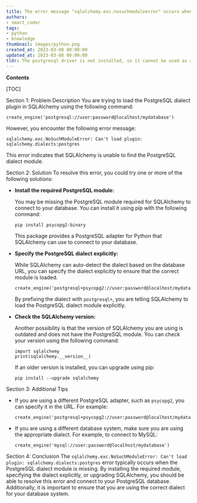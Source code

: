 ```yaml
---
title: The error message "sqlalchemy.exc.nosuchmoduleerror" occurs when the plugin "sqlalchemy.dialectspostgres" cannot be loaded
authors:
- smart_coder
tags:
- python
- knowledge
thumbnail: images/python.png
created_at: 2023-03-08 00:00:00
updated_at: 2023-03-08 00:00:00
tldr: The postgresql driver is not installed, so it cannot be used as a SQLAlchemy dialect.
---
```


**Contents**

[TOC]

Section 1: Problem Description
You are trying to load the PostgreSQL dialect plugin in SQLAlchemy using the following command: 

```
create_engine('postgresql://user:password@localhost/mydatabase')
```

However, you encounter the following error message: 

```
sqlalchemy.exc.NoSuchModuleError: Can't load plugin: sqlalchemy.dialects:postgres
```

This error indicates that SQLAlchemy is unable to find the PostgreSQL dialect module. 

Section 2: Solution 
To resolve this error, you could try one or more of the following solutions:  

- **Install the required PostgreSQL module:**

  You may be missing the PostgreSQL module required for SQLAlchemy to connect to your database. You can install it using pip with the following command: 

  ```
  pip install psycopg2-binary
  ```
  
  This package provides a PostgreSQL adapter for Python that SQLAlchemy can use to connect to your database. 

- **Specify the PostgreSQL dialect explicitly:**

  While SQLAlchemy can auto-detect the dialect based on the database URL, you can specify the dialect explicitly to ensure that the correct module is loaded. 

  ```
  create_engine('postgresql+psycopg2://user:password@localhost/mydatabase')
  ```
  
  By prefixing the dialect with `postgresql+`, you are telling SQLAlchemy to load the PostgreSQL dialect module explicitly. 
    

- **Check the SQLAlchemy version:**

  Another possibility is that the version of SQLAlchemy you are using is outdated and does not have the PostgreSQL module. You can check your version using the following command: 

  ```
  import sqlalchemy
  print(sqlalchemy.__version__)
  ```

  If an older version is installed, you can upgrade using pip: 

  ```
  pip install --upgrade sqlalchemy
  ```

Section 3: Additional Tips
- If you are using a different PostgreSQL adapter, such as `psycopg2`, you can specify it in the URL. For example: 

  ```
  create_engine('postgresql+psycopg2://user:password@localhost/mydatabase')
  ```

- If you are using a different database system, make sure you are using the appropriate dialect. For example, to connect to MySQL: 

  ```
  create_engine('mysql://user:password@localhost/mydatabase')
  ```

Section 4: Conclusion
The `sqlalchemy.exc.NoSuchModuleError: Can't load plugin: sqlalchemy.dialects:postgres` error typically occurs when the PostgreSQL dialect module is missing. By installing the required module, specifying the dialect explicitly, or upgrading SQLAlchemy, you should be able to resolve this error and connect to your PostgreSQL database. Additionally, it is important to ensure that you are using the correct dialect for your database system.

